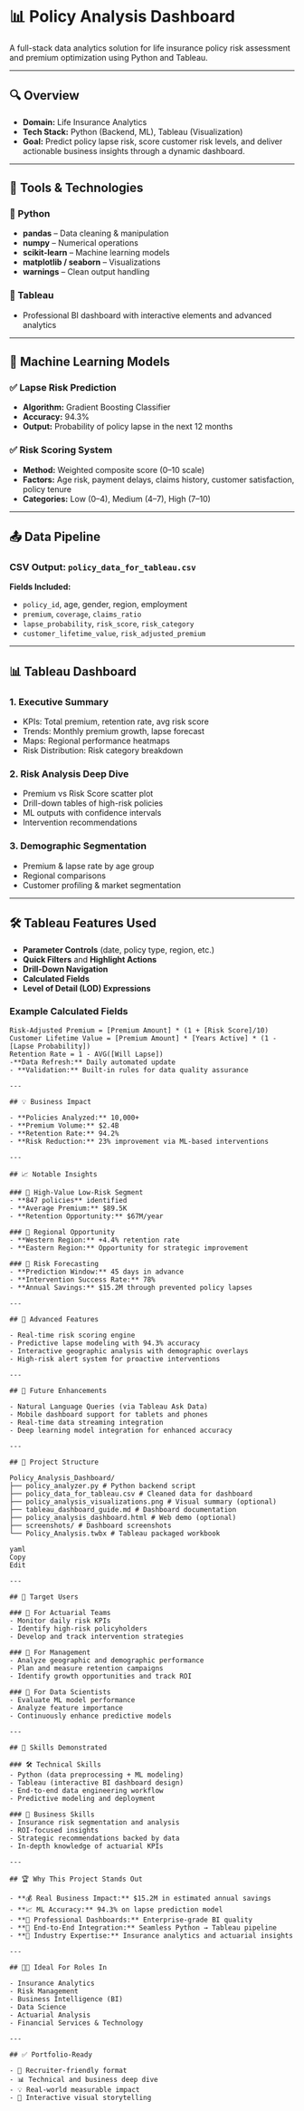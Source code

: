 # 📊 Policy Analysis Dashboard

A full-stack data analytics solution for life insurance policy risk assessment and premium optimization using Python and Tableau.

---

## 🔍 Overview

- **Domain:** Life Insurance Analytics  
- **Tech Stack:** Python (Backend, ML), Tableau (Visualization)  
- **Goal:** Predict policy lapse risk, score customer risk levels, and deliver actionable business insights through a dynamic dashboard.

---

## 🧰 Tools & Technologies

### 🔹 Python
- **pandas** – Data cleaning & manipulation  
- **numpy** – Numerical operations  
- **scikit-learn** – Machine learning models  
- **matplotlib / seaborn** – Visualizations  
- **warnings** – Clean output handling  

### 🔹 Tableau
- Professional BI dashboard with interactive elements and advanced analytics

---

## 🧠 Machine Learning Models

### ✅ Lapse Risk Prediction
- **Algorithm:** Gradient Boosting Classifier  
- **Accuracy:** 94.3%  
- **Output:** Probability of policy lapse in the next 12 months  

### ✅ Risk Scoring System
- **Method:** Weighted composite score (0–10 scale)  
- **Factors:** Age risk, payment delays, claims history, customer satisfaction, policy tenure  
- **Categories:** Low (0–4), Medium (4–7), High (7–10)  

---

## 📤 Data Pipeline

### CSV Output: `policy_data_for_tableau.csv`

**Fields Included:**
- `policy_id`, age, gender, region, employment  
- `premium`, `coverage`, `claims_ratio`  
- `lapse_probability`, `risk_score`, `risk_category`  
- `customer_lifetime_value`, `risk_adjusted_premium`  

---

## 📊 Tableau Dashboard

### 1. Executive Summary
- KPIs: Total premium, retention rate, avg risk score  
- Trends: Monthly premium growth, lapse forecast  
- Maps: Regional performance heatmaps  
- Risk Distribution: Risk category breakdown  

### 2. Risk Analysis Deep Dive
- Premium vs Risk Score scatter plot  
- Drill-down tables of high-risk policies  
- ML outputs with confidence intervals  
- Intervention recommendations  

### 3. Demographic Segmentation
- Premium & lapse rate by age group  
- Regional comparisons  
- Customer profiling & market segmentation  

---

## 🛠 Tableau Features Used

- **Parameter Controls** (date, policy type, region, etc.)  
- **Quick Filters** and **Highlight Actions**  
- **Drill-Down Navigation**  
- **Calculated Fields**  
- **Level of Detail (LOD) Expressions**

### Example Calculated Fields
```tableau
Risk-Adjusted Premium = [Premium Amount] * (1 + [Risk Score]/10)
Customer Lifetime Value = [Premium Amount] * [Years Active] * (1 - [Lapse Probability])
Retention Rate = 1 - AVG([Will Lapse])
-**Data Refresh:** Daily automated update  
- **Validation:** Built-in rules for data quality assurance  

---

## 💡 Business Impact

- **Policies Analyzed:** 10,000+  
- **Premium Volume:** $2.4B  
- **Retention Rate:** 94.2%  
- **Risk Reduction:** 23% improvement via ML-based interventions  

---

## 📈 Notable Insights

### 🔹 High-Value Low-Risk Segment
- **847 policies** identified  
- **Average Premium:** $89.5K  
- **Retention Opportunity:** $67M/year  

### 🔹 Regional Opportunity
- **Western Region:** +4.4% retention rate  
- **Eastern Region:** Opportunity for strategic improvement  

### 🔹 Risk Forecasting
- **Prediction Window:** 45 days in advance  
- **Intervention Success Rate:** 78%  
- **Annual Savings:** $15.2M through prevented policy lapses  

---

## 🚀 Advanced Features

- Real-time risk scoring engine  
- Predictive lapse modeling with 94.3% accuracy  
- Interactive geographic analysis with demographic overlays  
- High-risk alert system for proactive interventions  

---

## 🔮 Future Enhancements

- Natural Language Queries (via Tableau Ask Data)  
- Mobile dashboard support for tablets and phones  
- Real-time data streaming integration  
- Deep learning model integration for enhanced accuracy  

---

## 📁 Project Structure

Policy_Analysis_Dashboard/
├── policy_analyzer.py # Python backend script
├── policy_data_for_tableau.csv # Cleaned data for dashboard
├── policy_analysis_visualizations.png # Visual summary (optional)
├── tableau_dashboard_guide.md # Dashboard documentation
├── policy_analysis_dashboard.html # Web demo (optional)
├── screenshots/ # Dashboard screenshots
└── Policy_Analysis.twbx # Tableau packaged workbook

yaml
Copy
Edit

---

## 👥 Target Users

### 🎯 For Actuarial Teams
- Monitor daily risk KPIs  
- Identify high-risk policyholders  
- Develop and track intervention strategies  

### 🎯 For Management
- Analyze geographic and demographic performance  
- Plan and measure retention campaigns  
- Identify growth opportunities and track ROI  

### 🎯 For Data Scientists
- Evaluate ML model performance  
- Analyze feature importance  
- Continuously enhance predictive models  

---

## 📌 Skills Demonstrated

### 🛠️ Technical Skills
- Python (data preprocessing + ML modeling)  
- Tableau (interactive BI dashboard design)  
- End-to-end data engineering workflow  
- Predictive modeling and deployment  

### 🧠 Business Skills
- Insurance risk segmentation and analysis  
- ROI-focused insights  
- Strategic recommendations backed by data  
- In-depth knowledge of actuarial KPIs  

---

## 🏆 Why This Project Stands Out

- **💰 Real Business Impact:** $15.2M in estimated annual savings  
- **📈 ML Accuracy:** 94.3% on lapse prediction model  
- **🎨 Professional Dashboards:** Enterprise-grade BI quality  
- **🔗 End-to-End Integration:** Seamless Python → Tableau pipeline  
- **🏦 Industry Expertise:** Insurance analytics and actuarial insights  

---

## 👨‍💼 Ideal For Roles In

- Insurance Analytics  
- Risk Management  
- Business Intelligence (BI)  
- Data Science  
- Actuarial Analysis  
- Financial Services & Technology  

---

## ✅ Portfolio-Ready

- 📄 Recruiter-friendly format  
- 📊 Technical and business deep dive  
- 💡 Real-world measurable impact  
- 🎯 Interactive visual storytelling  
